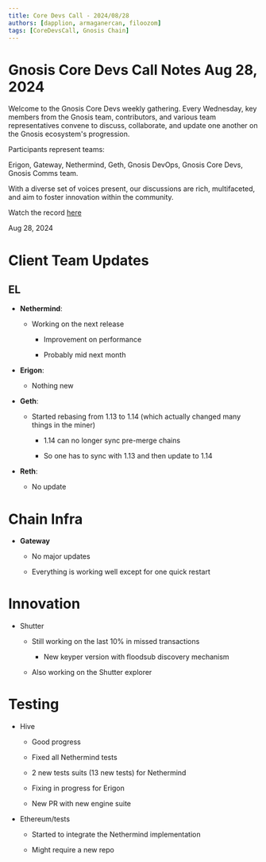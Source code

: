 ```yaml
---
title: Core Devs Call - 2024/08/28
authors: [dapplion, armaganercan, filoozom]
tags: [CoreDevsCall, Gnosis Chain]
---
```


# Gnosis Core Devs Call Notes Aug 28, 2024

Welcome to the Gnosis Core Devs weekly gathering. Every Wednesday, key members from the Gnosis team, contributors, and various team representatives convene to discuss, collaborate, and update one another on the Gnosis ecosystem's progression.

Participants represent teams:

Erigon, Gateway, Nethermind, Geth, Gnosis DevOps, Gnosis Core Devs, Gnosis Comms team.

With a diverse set of voices present, our discussions are rich, multifaceted, and aim to foster innovation within the community.

Watch the record [here](https://www.youtube.com/watch?v=mc834-V4rQY)

Aug 28, 2024

# Client Team Updates

## EL

*   **Nethermind**:
    
    *   Working on the next release
        
        *   Improvement on performance
            
        *   Probably mid next month
            
*   **Erigon**:
    
    *   Nothing new
        
*   **Geth**:
    
    *   Started rebasing from 1.13 to 1.14 (which actually changed many things in the miner)
        
        *   1.14 can no longer sync pre-merge chains
            
        *   So one has to sync with 1.13 and then update to 1.14
            
*   **Reth**:
    
    *   No update
        

# Chain Infra

*   **Gateway**
    
    *   No major updates
        
    *   Everything is working well except for one quick restart
        

# Innovation

*   Shutter
    
    *   Still working on the last 10% in missed transactions
        
        *   New keyper version with floodsub discovery mechanism
            
    *   Also working on the Shutter explorer
        

# Testing

*   Hive
    
    *   Good progress
        
    *   Fixed all Nethermind tests
        
    *   2 new tests suits (13 new tests) for Nethermind
        
    *   Fixing in progress for Erigon
        
    *   New PR with new engine suite
        
*   Ethereum/tests
    
    *   Started to integrate the Nethermind implementation
        
    *   Might require a new repo

